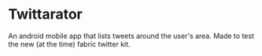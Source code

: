 # Twittarator

An android mobile app that lists tweets around the user's area.
Made to test the new (at the time) fabric twitter kit.
